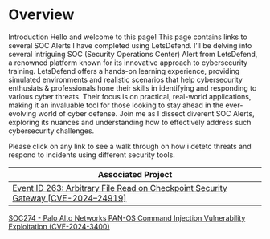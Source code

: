 # Overview

Introduction Hello and welcome to this page! This page contains links to several SOC Alerts I have completed using LetsDefend. I’ll be delving into several intriguing SOC (Security Operations Center) Alert from LetsDefend, a renowned platform known for its innovative approach to cybersecurity training. LetsDefend offers a hands-on learning experience, providing simulated environments and realistic scenarios that help cybersecurity enthusiats & professionals  hone their skills in identifying and responding to various cyber threats. Their focus is on practical, real-world applications, making it an invaluable tool for those looking to stay ahead in the ever-evolving world of cyber defense. Join me as I dissect diverent SOC Alerts, exploring its nuances and understanding how to effectively address such cybersecurity challenges.

Please click on any link to see a walk through on how i detetc threats and respond to incidents using different security tools.


| Associated Project         |
|----------------------------|
<a href="https://github.com/CyberBibs/Event-ID-263-Arbitrary-File-Read-on-Checkpoint-Security-Gateway-CVE-2024-24919-/blob/main/README.md">Event ID 263: Arbitrary File Read on Checkpoint Security Gateway [CVE-2024–24919]</a>|
<a href="https://github.com/CyberBibs/SOC274---Palo-Alto-Networks-PAN-OS-Command-Injection-Vulnerability-Exploitation-CVE-2024-3400-"> SOC274 - Palo Alto Networks PAN-OS Command Injection Vulnerability Exploitation (CVE-2024-3400)</a>

